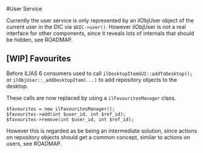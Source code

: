 #User Service

Currently the user service is only represented by an ilObjUser object of the current user in the DIC via `$DIC->user()`. However ilObjUser is not a real interface for other components, since it reveals lots of internals that should be hidden, see ROADMAP.

## [WIP] Favourites

Before ILIAS 6 consumers used to call `ilDesktopItemGUI::addToDesktop();` or `ilObjUser::_addDesktopItem(...)` to add repository objects to the desktop.

These calls are now replaced by using a  `ilFavouritesManager` class.
```
$favourites = new ilFavouritesManager();
$favourites->add(int $user_id, int $ref_id);
$favourites->remove(int $user_id, int $ref_id);
```

However this is regarded as be being an intermediate solution, since actions on repository objects should get a common concept, similar to actions on users, see ROADMAP.
